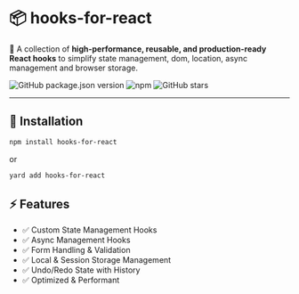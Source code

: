 # 📦 hooks-for-react  
🚀 A collection of **high-performance, reusable, and production-ready React hooks** to simplify state management, dom, location, async management and browser storage.

![GitHub package.json version](https://img.shields.io/github/package-json/v/uttamakwana/hooks-for-react)
![npm](https://img.shields.io/npm/v/hooks-for-react)
![GitHub stars](https://img.shields.io/github/stars/uttamakwana/hooks-for-react?style=social)

---

## 📌 Installation  

```sh
npm install hooks-for-react
```

or 

```sh
yard add hooks-for-react
```

## ⚡ Features
- ✅ Custom State Management Hooks
- ✅ Async Management Hooks
- ✅ Form Handling & Validation
- ✅ Local & Session Storage Management
- ✅ Undo/Redo State with History
- ✅ Optimized & Performant